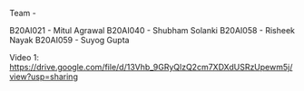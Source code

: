 Team - 

B20AI021 - Mitul Agrawal
B20AI040 - Shubham Solanki
B20AI058 - Risheek Nayak 
B20AI059 - Suyog Gupta


Video 1: https://drive.google.com/file/d/13Vhb_9GRyQlzQ2cm7XDXdUSRzUpewm5j/view?usp=sharing
